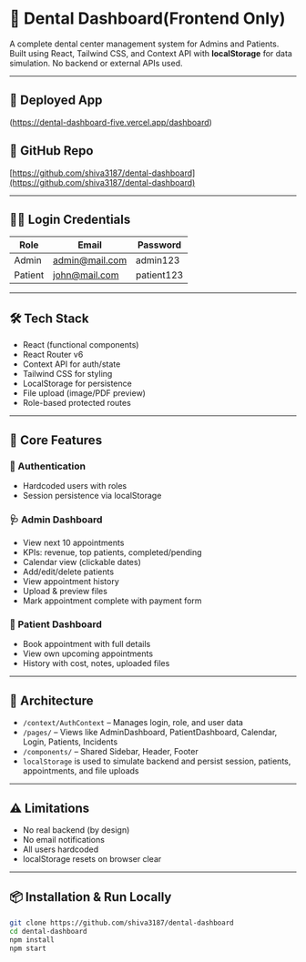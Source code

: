 # 🦷 Dental Dashboard(Frontend Only)

A complete dental center management system for Admins and Patients. Built using React, Tailwind CSS, and Context API with **localStorage** for data simulation. No backend or external APIs used.

---

## 🔗 Deployed App  
(https://dental-dashboard-five.vercel.app/dashboard)

## 📁 GitHub Repo  
[https://github.com/shiva3187/dental-dashboard](https://github.com/shiva3187/dental-dashboard)

---

## 🧑‍⚕️ Login Credentials

| Role   | Email             | Password     |
|--------|-------------------|--------------|
| Admin  | admin@mail.com    | admin123     |
| Patient | john@mail.com     | patient123   |

---

## 🛠️ Tech Stack

- React (functional components)
- React Router v6
- Context API for auth/state
- Tailwind CSS for styling
- LocalStorage for persistence
- File upload (image/PDF preview)
- Role-based protected routes

---

## 📌 Core Features

### 🔐 Authentication
- Hardcoded users with roles
- Session persistence via localStorage

### 🩺 Admin Dashboard
- View next 10 appointments
- KPIs: revenue, top patients, completed/pending
- Calendar view (clickable dates)
- Add/edit/delete patients
- View appointment history
- Upload & preview files
- Mark appointment complete with payment form

### 👤 Patient Dashboard
- Book appointment with full details
- View own upcoming appointments
- History with cost, notes, uploaded files

---

## 🧠 Architecture

- `/context/AuthContext` – Manages login, role, and user data
- `/pages/` – Views like AdminDashboard, PatientDashboard, Calendar, Login, Patients, Incidents
- `/components/` – Shared Sidebar, Header, Footer
- `localStorage` is used to simulate backend and persist session, patients, appointments, and file uploads

---

## ⚠️ Limitations

- No real backend (by design)
- No email notifications
- All users hardcoded
- localStorage resets on browser clear

---

## 📦 Installation & Run Locally

```bash
git clone https://github.com/shiva3187/dental-dashboard
cd dental-dashboard
npm install
npm start
